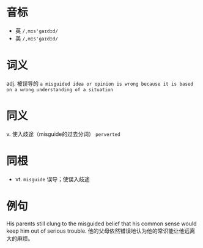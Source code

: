 # 音标

- 英 `/ˌmɪs'ɡaɪdɪd/`
- 美 `/,mɪs'ɡaɪdɪd/`

# 词义

adj. 被误导的
`a misguided idea or opinion is wrong because it is based on a wrong understanding of a situation`

# 同义

v. 使入歧途（misguide的过去分词）
`perverted`

# 同根

- vt. `misguide` 误导；使误入歧途

# 例句

His parents still clung to the misguided belief that his common sense would keep him out of serious trouble.
他的父母依然错误地认为他的常识能让他远离大的麻烦。


